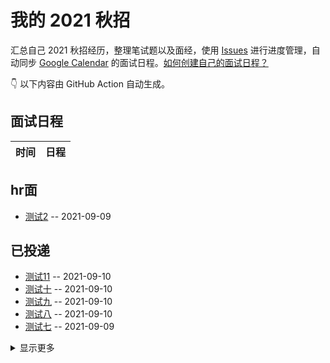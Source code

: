 
# 我的 2021 秋招 

汇总自己 2021 秋招经历，整理笔试题以及面经，使用 [Issues](https://github.com/sang-Mu/interview-schedule/issues) 进行进度管理，自动同步 [Google Calendar](https://calendar.google.com/) 的面试日程。[如何创建自己的面试日程？](https://github.com/Mayandev/interview-2021/issues/19)


👇 以下内容由 GitHub Action 自动生成。

## 面试日程

| 时间 | 日程 |
| -- | -- |

## hr面
- [测试2](https://github.com/sang-Mu/interview-schedule/issues/2) -- 2021-09-09
## 已投递
- [测试11](https://github.com/sang-Mu/interview-schedule/issues/12) -- 2021-09-10
- [测试十](https://github.com/sang-Mu/interview-schedule/issues/11) -- 2021-09-10
- [测试九](https://github.com/sang-Mu/interview-schedule/issues/10) -- 2021-09-10
- [测试八](https://github.com/sang-Mu/interview-schedule/issues/8) -- 2021-09-10
- [测试七](https://github.com/sang-Mu/interview-schedule/issues/7) -- 2021-09-09
<details><summary>显示更多</summary>

- [测试六](https://github.com/sang-Mu/interview-schedule/issues/6) -- 2021-09-09
- [测试五](https://github.com/sang-Mu/interview-schedule/issues/5) -- 2021-09-09
- [测试四](https://github.com/sang-Mu/interview-schedule/issues/4) -- 2021-09-09
- [测试三](https://github.com/sang-Mu/interview-schedule/issues/3) -- 2021-09-09
</details>

